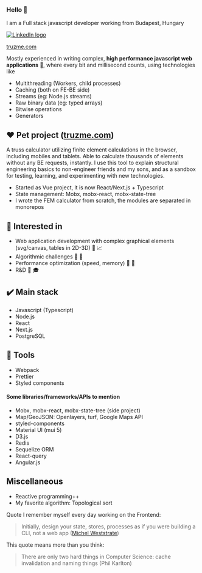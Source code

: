 ### Hello 👋
I am a Full stack javascript developer working from Budapest, Hungary

[![LinkedIn logo](https://img.shields.io/badge/LinkedIn-0077B5?style=for-the-badge&logo=linkedin&logoColor=white)](https://www.linkedin.com/in/norbertpozsonyi/)

[truzme.com](https://www.truzme.com)

Mostly experienced in writing complex, **high performance javascript web applications** :rocket:, where every bit and millisecond counts, using technologies like
- Multithreading (Workers, child processes)
- Caching (both on FE-BE side)
- Streams (eg: Node.js streams)
- Raw binary data (eg: typed arrays)
- Bitwise operations
- Generators

## :heart: Pet project ([truzme.com](https://www.truzme.com))
A truss calculator utilizing finite element calculations in the browser, including mobiles and tablets. Able to calculate thousands of elements without any BE requests, instantly. I use this tool to explain structural engineering basics to non-engineer friends and my sons, and as a sandbox for testing, learning, and experimenting with new technologies.
- Started as Vue project, it is now React/Next.js + Typescript
- State management: Mobx, mobx-react, mobx-state-tree
- I wrote the FEM calculator from scratch, the modules are separated in monorepos

## 👀 Interested in
- Web application development with complex graphical elements (svg/canvas, tables in 2D-3D) :art: :chart_with_upwards_trend:
- Algorithmic challenges :game_die: :dart:
- Performance optimization (speed, memory) :checkered_flag: :bicyclist:
- R&D :seedling: :mortar_board:

## :heavy_check_mark: Main stack
- Javascript (Typescript)
- Node.js
- React
- Next.js
- PostgreSQL

## :hammer: Tools
- Webpack
- Prettier
- Styled components

#### Some libraries/frameworks/APIs to mention
- Mobx, mobx-react, mobx-state-tree (side project)
- Map/GeoJSON: Openlayers, turf, Google Maps API
- styled-components
- Material UI (mui 5)
- D3.js
- Redis
- Sequelize ORM
- React-query
- Angular.js

## Miscellaneous
- Reactive programming++
- My favorite algorithm: Topological sort

Quote I remember myself every day working on the Frontend:

> Initially, design your state, stores, processes as if you were building a CLI, not a web app ([Michel Weststrate](https://michel.codes/blogs/ui-as-an-afterthought))

This quote means more than you think:
> There are only two hard things in Computer Science: cache invalidation and naming things (Phil Karlton)
